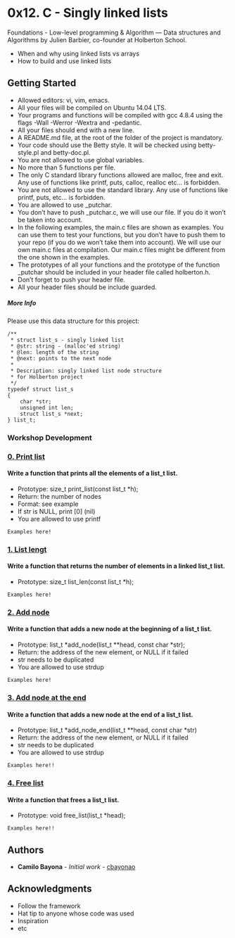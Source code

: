 # 0x12. C - Singly linked lists
Foundations - Low-level programming & Algorithm ― Data structures and Algorithms
by Julien Barbier, co-founder at Holberton School.

* When and why using linked lists vs arrays
* How to build and use linked lists


## Getting Started

* Allowed editors: vi, vim, emacs.
* All your files will be compiled on Ubuntu 14.04 LTS.
* Your programs and functions will be compiled with gcc 4.8.4 using the flags -Wall -Werror -Wextra and -pedantic.
* All your files should end with a new line.
* A README.md file, at the root of the folder of the project is mandatory.
* Your code should use the Betty style. It will be checked using betty-style.pl and betty-doc.pl.
* You are not allowed to use global variables.
* No more than 5 functions per file.
* The only C standard library functions allowed are malloc, free and exit. Any use of functions like printf, puts, calloc, realloc etc… is forbidden.
* You are not allowed to use the standard library. Any use of functions like printf, puts, etc… is forbidden.
* You are allowed to use \_putchar.
* You don’t have to push \_putchar.c, we will use our file. If you do it won’t be taken into account.
* In the following examples, the main.c files are shown as examples. You can use them to test your functions, but you don’t have to push them to your repo (if you do we won’t take them into account). We will use our own main.c files at compilation. Our main.c files might be different from the one shown in the examples.
* The prototypes of all your functions and the prototype of the function \_putchar should be included in your header file called holberton.h.
* Don’t forget to push your header file.
* All your header files should be include guarded.

##### More Info
Please use this data structure for this project:
```
/**
 * struct list_s - singly linked list
 * @str: string - (malloc'ed string)
 * @len: length of the string
 * @next: points to the next node
 *
 * Description: singly linked list node structure
 * for Holberton project
 */
typedef struct list_s
{
    char *str;
    unsigned int len;
    struct list_s *next;
} list_t;
```

### Workshop Development

### [0. Print list](./0-print_list.c)
#### Write a function that prints all the elements of a list_t list.
* Prototype: size_t print_list(const list_t *h);
* Return: the number of nodes
* Format: see example
* If str is NULL, print [0] (nil)
* You are allowed to use printf
```
Examples here!
```

### [1. List lengt](./1-list_len.c)
#### Write a function that returns the number of elements in a linked list_t list.

* Prototype: size_t list_len(const list_t *h);
```
Examples here!
```

### [2. Add node](./2-add_node.c)
#### Write a function that adds a new node at the beginning of a list_t list.

* Prototype: list_t *add_node(list_t \**head, const char *str);
* Return: the address of the new element, or NULL if it failed
* str needs to be duplicated
* You are allowed to use strdup
```
Examples here!
```

### [3. Add node at the end](./3-add_node_end.c)
#### Write a function that adds a new node at the end of a list_t list.
* Prototype: list_t *add_node_end(list_t \**head, const char *str)
* Return: the address of the new element, or NULL if it failed
* str needs to be duplicated
* You are allowed to use strdup
```
Examples here!!
```

### [4. Free list](./4-free_list.c)
#### Write a function that frees a list_t list.

* Prototype: void free_list(list_t *head);
```
Examples here!!
```

## Authors

* **Camilo Bayona** - *Initial work* - [cbayonao](https://github.com/cbanao)

## Acknowledgments

* Follow the framework
* Hat tip to anyone whose code was used
* Inspiration
* etc
